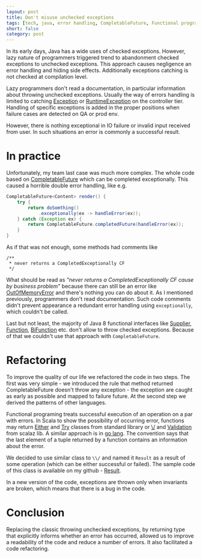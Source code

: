 ```yaml
---
layout: post
title: Don't misuse unchecked exceptions
tags: [tech, java, error handling, CompletableFuture, Functional programing]
short: false
category: post
---
```


In its early days, Java has a wide uses of checked exceptions. 
However, lazy nature of programmers triggered trend to abandonment checked exceptions to unchecked exceptions.
This approach causes negligence an error handling and hiding side effects.
Additionally exceptions catching is not checked at compilation level.

Lazy programmers don't read a documentation, in particular information about throwing unchecked exceptions.
Usually the way of errors handling is limited to catching [Exception](https://docs.oracle.com/javase/8/docs/api/java/lang/Exception.html)
or [RuntimeException](https://docs.oracle.com/javase/8/docs/api/java/lang/RuntimeException.html) on the controller tier.
Handling of specific exceptions is added in the proper positions when failure cases are detected on QA or prod env.

However, there is nothing exceptional in IO failure or invalid input received from user.
In such situations an error is commonly a successful result.

# In practice

Unfortunately, my team last case was much more complex. The whole code based on 
[CompletableFuture](https://docs.oracle.com/javase/8/docs/api/java/util/concurrent/CompletableFuture.html)
which can be completed exceptionally.
This caused a horrible double error handling, like e.g.

```java
CompletableFuture<Content> render() {
    try {
        return doSomthing()
            .exceptionally(ex -> handleError(ex));
    } catch (Exception ex) {
        return CompletableFuture.completedFuture(handleError(ex));
    }
}
```

As if that was not enough, some methods had comments like

```
/**
 * never returns a CompletedExceptionally CF
 */
```

What should be read as *"never returns a CompletedExceptionally CF cause by business problem"* because there can still be an
error like [OutOfMemoryError](https://docs.oracle.com/javase/8/docs/api/java/lang/OutOfMemoryError.html)
and there's nothing you can do about it.
As I mentioned previously, programmers don't read documentation. Such code comments 
didn't prevent appearance a redundant error handling using `exceptionally`, which couldn't be called. 

Last but not least, the majority of Java 8 functional interfaces like 
[Supplier](https://docs.oracle.com/javase/8/docs/api/java/util/function/Supplier.html), 
[Function](https://docs.oracle.com/javase/8/docs/api/java/util/function/Function.html), 
[BiFunction](https://docs.oracle.com/javase/8/docs/api/java/util/function/BiFunction.html) 
etc. don't allow to throw checked exceptions.
Because of that we couldn't use that approach with `CompletableFuture`.

# Refactoring

To improve the quality of our life we refactored the code in two steps. 
The first was very simple - we introduced the rule that method returned CompletableFuture doesn't throw any exception - 
the exception are caught as early as possible and mapped to failure future.
At the second step we derived the patterns of other languages.

Functional programing treats successful execution of an operation on a par with errors.
In Scala to show the possibility of occurring error, functions may return 
[Either](http://www.scala-lang.org/api/2.12.0/scala/util/Either.html) and
[Try](http://www.scala-lang.org/api/2.12.0/scala/util/Try.html) classes from standard library or
[\\/](https://oss.sonatype.org/service/local/repositories/releases/archive/org/scalaz/scalaz_2.12/7.2.8/scalaz_2.12-7.2.8-javadoc.jar/!/scalaz/$bslash$div.html) 
and [Validation](http://scalaz.github.io/scalaz/scalaz-2.9.1-6.0.4/doc/scalaz/Validation.html) from scalaz lib.
A similar approach is in [go lang](https://golang.org/). 
The convention says that the last element of a tuple returned by a function contains an information about the error.

We decided to use similar class to `\\/` and named it `Result` as a result of some operation (which can be either successful or failed). 
The sample code of this class is available on my github - [Result](https://github.com/tfij/result).

In a new version of the code, exceptions are thrown only when invariants are broken, 
which means that there is a bug in the code.

# Conclusion

Replacing the classic throwing unchecked exceptions, by returning type that explicitly informs whether an 
error has occurred, allowed us to improve a readability of the code and reduce a number of errors.
It also facilitated a code refactoring.